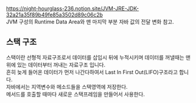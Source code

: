 https://night-hourglass-236.notion.site/JVM-JRE-JDK-32a21a35f89b49fe85a3502d89c06c2b
<br>
JVM 구성의 Runtime Data Area와 맨 마지막 부분 자바 값의 전달 변화 참고.
<br>

<h2> 스택 구조</h2>
스택이란 선형적 자료구조로서 데이터를 삽입시 뒤에 누적시키며 데이터를 꺼낼때는 맨위에 있는 데이터부터 꺼내는 자료구조 입니다.
<br>흔히 늦게 들어온 데이터가 먼저 나간다하여서 Last In First Out(LIFO)구조라고 합니다.<br>
자바에서는 지역변수와 메소드들을 스택영역에 저장한다. <br>
메서드를 호출할 때마다 새로운 스택프레임을 만들어서 사용한다. <br>
